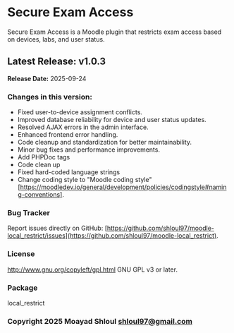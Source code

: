 # Secure Exam Access

Secure Exam Access is a Moodle plugin that restricts exam access based on devices, labs, and user status.

## Latest Release: v1.0.3

**Release Date:** 2025-09-24

### Changes in this version:
- Fixed user-to-device assignment conflicts.
- Improved database reliability for device and user status updates.
- Resolved AJAX errors in the admin interface.
- Enhanced frontend error handling.
- Code cleanup and standardization for better maintainability.
- Minor bug fixes and performance improvements.
- Add PHPDoc tags
- Code clean up
- Fixed hard-coded language strings
- Change coding style to "Moodle coding style" [https://moodledev.io/general/development/policies/codingstyle#naming-conventions].

### Bug Tracker
Report issues directly on GitHub: [https://github.com/shloul97/moodle-local_restrict/issues](https://github.com/shloul97/moodle-local_restrict).

### License
http://www.gnu.org/copyleft/gpl.html GNU GPL v3 or later.


### Package
local_restrict

### Copyright 2025 Moayad Shloul <shloul97@gmail.com>